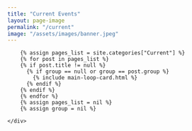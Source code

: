 ```yaml
---
title: "Current Events"
layout: page-image
permalink: "/current"
image: "/assets/images/banner.jpeg"
---
```



<div class="container">
    <div class="row justify-content-center">

        {% assign pages_list = site.categories["Current"] %}
        {% for post in pages_list %}
        {% if post.title != null %}
          {% if group == null or group == post.group %}
            {% include main-loop-card.html %}
          {% endif %}
        {% endif %}
        {% endfor %}
        {% assign pages_list = nil %}
        {% assign group = nil %}

    </div>
</div>
